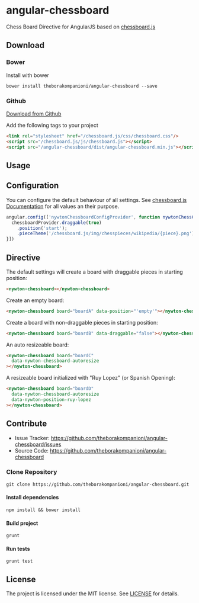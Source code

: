 angular-chessboard
==================

Chess Board Directive for AngularJS based on [chessboard.js](http://chessboardjs.com/)

Download
------------

### Bower
Install with bower
```
bower install theborakompanioni/angular-chessboard --save
```

### Github
[Download from Github](https://github.com/theborakompanioni/angular-chessboard/releases)


Add the following tags to your project
```html
<link rel="stylesheet" href="/chessboard.js/css/chessboard.css"/>
<script src="/chessboard.js/js/chessboard.js"></script>
<script src="/angular-chessboard/dist/angular-chessboard.min.js"></script>
```
Usage
------------

## Configuration
You can configure the default behaviour of all settings. See [chessboard.js Documentation](http://chessboardjs.com/docs)
for all values an their purpose.

```javascript
angular.config(['nywtonChessboardConfigProvider', function nywtonChessConfigConfig(chessboardProvider) {
  chessboardProvider.draggable(true)
    .position('start');
    .pieceTheme('/chessboard.js/img/chesspieces/wikipedia/{piece}.png');
}])
```

## Directive
The default settings will create a board with draggable pieces in starting position:
```html
<nywton-chessboard></nywton-chessboard>
```

Create an empty board:
```html
<nywton-chessboard board="boardA" data-position="'empty'"></nywton-chessboard>
```

Create a board with non-draggable pieces in starting position:
```html
<nywton-chessboard board="boardB" data-draggable="false"></nywton-chessboard>
```

An auto resizeable board:
```html
<nywton-chessboard board="boardC" 
  data-nywton-chessboard-autoresize
></nywton-chessboard>
```

A resizeable board initialized with "Ruy Lopez" (or Spanish Opening):
```html
<nywton-chessboard board="boardD" 
  data-nywton-chessboard-autoresize
  data-nywton-position-ruy-lopez
></nywton-chessboard>
```

Contribute
------------

- Issue Tracker: https://github.com/theborakompanioni/angular-chessboard/issues
- Source Code: https://github.com/theborakompanioni/angular-chessboard

### Clone Repository
`git clone https://github.com/theborakompanioni/angular-chessboard.git`

#### Install dependencies

`npm install && bower install`

#### Build project

`grunt`

#### Run tests

`grunt test`


License
-------

The project is licensed under the MIT license. See
[LICENSE](https://github.com/theborakompanioni/angular-chessboard/blob/master/LICENSE) for details.
